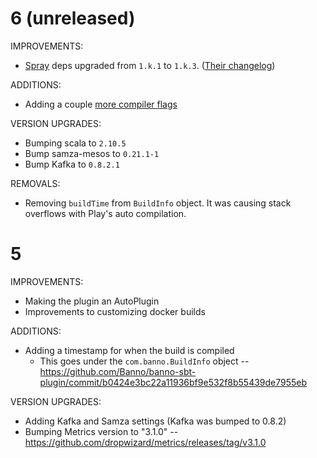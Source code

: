 # 6 (unreleased)

IMPROVEMENTS:

- [Spray](http://spray.io) deps upgraded from `1.k.1` to `1.k.3`. ([Their changelog](http://spray.io/project-info/changelog/))

ADDITIONS:

- Adding a couple [more compiler flags](https://github.com/Banno/banno-sbt-plugin/commit/4f6f9fb9aa2f293a21a819c08c5a8e0296fa8732)

VERSION UPGRADES:

- Bumping scala to `2.10.5`
- Bump samza-mesos to `0.21.1-1`
- Bump Kafka to `0.8.2.1`

REMOVALS:

- Removing `buildTime` from `BuildInfo` object. It was causing stack overflows with Play's auto compilation.

# 5

IMPROVEMENTS:

- Making the plugin an AutoPlugin
- Improvements to customizing docker builds

ADDITIONS:

- Adding a timestamp for when the build is compiled
  - This goes under the `com.banno.BuildInfo` object -- https://github.com/Banno/banno-sbt-plugin/commit/b0424e3bc22a11936bf9e532f8b55439de7955eb

VERSION UPGRADES:

- Adding Kafka and Samza settings (Kafka was bumped to 0.8.2)
- Bumping Metrics version to "3.1.0" -- https://github.com/dropwizard/metrics/releases/tag/v3.1.0
